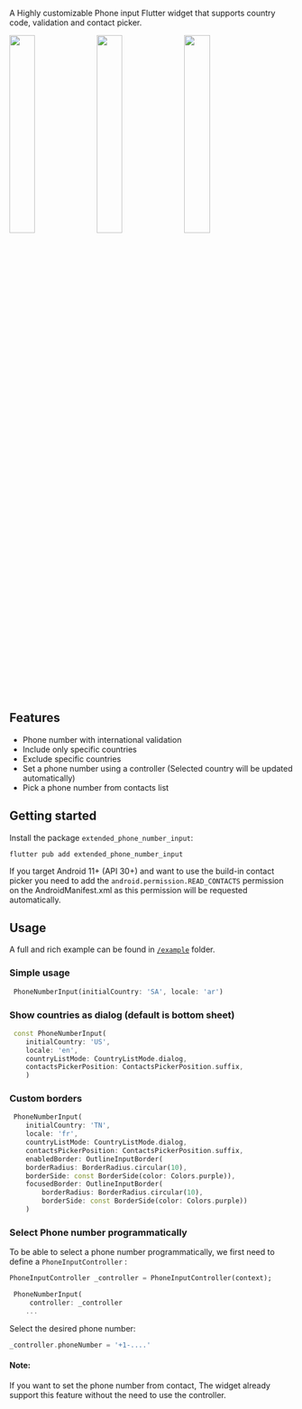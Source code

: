 A Highly customizable Phone input Flutter widget that supports country code, validation and contact picker.

<p float="center">
  <img src="https://github.com/WahidNasri/extended_phone_number_input/blob/master/example/screenshots/01.gif" width="30%" />
  <img src="https://github.com/WahidNasri/extended_phone_number_input/blob/master/example/screenshots/02.gif" width="30%" /> 
  <img src="https://github.com/WahidNasri/extended_phone_number_input/blob/master/example/screenshots/03.gif" width="30%" />
</p>

## Features

- Phone number with international validation
- Include only specific countries
- Exclude specific countries
- Set a phone number using a controller (Selected country will be updated automatically)
- Pick a phone number from contacts list

## Getting started
Install the package `extended_phone_number_input`:
```
flutter pub add extended_phone_number_input
```
If you target Android 11+ (API 30+) and want to use the build-in contact picker you need to add the `android.permission.READ_CONTACTS` permission on the AndroidManifest.xml as this permission will be requested automatically.

## Usage
A full and rich example can be found in [`/example`](example/) folder.


### Simple usage
```dart
 PhoneNumberInput(initialCountry: 'SA', locale: 'ar')
```

### Show countries as dialog (default is bottom sheet)
```dart
 const PhoneNumberInput(
    initialCountry: 'US',
    locale: 'en',
    countryListMode: CountryListMode.dialog,
    contactsPickerPosition: ContactsPickerPosition.suffix,
    )
```

### Custom borders
```dart
 PhoneNumberInput(
    initialCountry: 'TN',
    locale: 'fr',
    countryListMode: CountryListMode.dialog,
    contactsPickerPosition: ContactsPickerPosition.suffix,
    enabledBorder: OutlineInputBorder(
    borderRadius: BorderRadius.circular(10),
    borderSide: const BorderSide(color: Colors.purple)),
    focusedBorder: OutlineInputBorder(
        borderRadius: BorderRadius.circular(10),
        borderSide: const BorderSide(color: Colors.purple))
    )
```

### Select Phone number programmatically
To be able to select a phone number programmatically, we first need to define a `PhoneInputController` :

```dart
PhoneInputController _controller = PhoneInputController(context);
```
```dart
 PhoneNumberInput(
     controller: _controller
    ...
```

Select the desired phone number:
```dart
_controller.phoneNumber = '+1-....'
```

#### Note: 
If you want to set the phone number from contact, The widget already support this feature without the need to use the controller.
